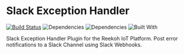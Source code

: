 # Slack Exception Handler

[![Build Status](https://travis-ci.org/Reekoh/slack-exception-handler.svg)](https://travis-ci.org/Reekoh/slack-exception-handler)
![Dependencies](https://img.shields.io/david/Reekoh/slack-exception-handler.svg)
![Dependencies](https://img.shields.io/david/dev/Reekoh/slack-exception-handler.svg)
![Built With](https://img.shields.io/badge/built%20with-gulp-red.svg)

Slack Exception Handler Plugin for the Reekoh IoT Platform. Post error notifications to a Slack Channel using Slack Webhooks.
